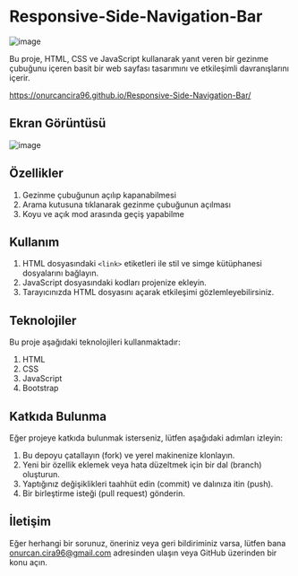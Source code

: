 # Responsive-Side-Navigation-Bar

![image](https://github.com/onurcancira96/Responsive-Side-Navigation-Bar/assets/114770570/3877868f-19c7-4e9e-9e8c-f7b01ee88b2e)

Bu proje, HTML, CSS ve JavaScript kullanarak yanıt veren bir gezinme çubuğunu içeren basit bir web sayfası tasarımını ve etkileşimli davranışlarını içerir.

https://onurcancira96.github.io/Responsive-Side-Navigation-Bar/

## Ekran Görüntüsü
![image](https://github.com/onurcancira96/Responsive-Side-Navigation-Bar/assets/114770570/a8cfba0a-5b52-4c94-a8cd-a2d1632795af)

## Özellikler

1. Gezinme çubuğunun açılıp kapanabilmesi
2. Arama kutusuna tıklanarak gezinme çubuğunun açılması
3. Koyu ve açık mod arasında geçiş yapabilme


## Kullanım

1. HTML dosyasındaki `<link>` etiketleri ile stil ve simge kütüphanesi dosyalarını bağlayın.
2. JavaScript dosyasındaki kodları projenize ekleyin.
3. Tarayıcınızda HTML dosyasını açarak etkileşimi gözlemleyebilirsiniz.

## Teknolojiler
Bu proje aşağıdaki teknolojileri kullanmaktadır:

1. HTML
2. CSS
3. JavaScript
4. Bootstrap

## Katkıda Bulunma
Eğer projeye katkıda bulunmak isterseniz, lütfen aşağıdaki adımları izleyin:

1. Bu depoyu çatallayın (fork) ve yerel makinenize klonlayın.
2. Yeni bir özellik eklemek veya hata düzeltmek için bir dal (branch) oluşturun.
3. Yaptığınız değişiklikleri taahhüt edin (commit) ve dalınıza itin (push).
4. Bir birleştirme isteği (pull request) gönderin.

## İletişim
Eğer herhangi bir sorunuz, öneriniz veya geri bildiriminiz varsa, lütfen bana onurcan.cira96@gmail.com adresinden ulaşın veya GitHub üzerinden bir konu açın.
